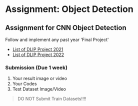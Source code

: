 # Assignment: Object Detection

## Assignment for CNN Object Detection



Follow and implement any past year 'Final Project'&#x20;

* [List of DLIP Project 2021](../../dlip-project/dlip-projects/)
* [List of DLIP Project 2022](../../dlip-project/dlip-2022-projects.md)

&#x20;

### **Submission (Due 1 week)**

1. Your result image or video
2. Your Codes&#x20;
3. Test Dataset Image/Video

> DO NOT Submit Train Datasets!!!!&#x20;

